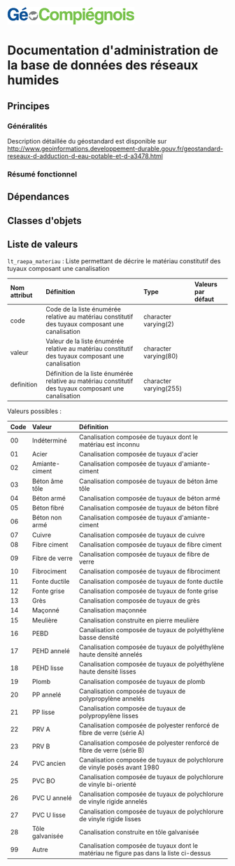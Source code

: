 ![picto](/doc/img/Logo_web-GeoCompiegnois.png)

# Documentation d'administration de la base de données des réseaux humides

## Principes
  
### Généralités

Description détaillée du géostandard est disponible sur http://www.geoinformations.developpement-durable.gouv.fr/geostandard-reseaux-d-adduction-d-eau-potable-et-d-a3478.html
 
### Résumé fonctionnel
 
## Dépendances


## Classes d'objets


## Liste de valeurs


`lt_raepa_materiau` : Liste permettant de décrire le matériau constitutif des tuyaux composant une canalisation 

|Nom attribut | Définition | Type  | Valeurs par défaut |
|:---|:---|:---|:---|
|code|Code de la liste énumérée relative au matériau constitutif des tuyaux composant une canalisation|character varying(2)| |
|valeur|Valeur de la liste énumérée relative au matériau constitutif des tuyaux composant une canalisation|character varying(80)| |
|definition|Définition de la liste énumérée relative au matériau constitutif des tuyaux composant une canalisation|character varying(255)| |

Valeurs possibles :

|Code | Valeur | Définition |
|:---|:---|:---|  
|00|Indéterminé|Canalisation composée de tuyaux dont le matériau est inconnu|
|01|Acier|Canalisation composée de tuyaux d'acier|
|02|Amiante-ciment|Canalisation composée de tuyaux d'amiante-ciment|
|03|Béton âme tôle|Canalisation composée de tuyaux de béton âme tôle|
|04|Béton armé|Canalisation composée de tuyaux de béton armé|
|05|Béton fibré|Canalisation composée de tuyaux de béton fibré|
|06|Béton non armé|Canalisation composée de tuyaux d'amiante-ciment|
|07|Cuivre|Canalisation composée de tuyaux de cuivre|
|08|Fibre ciment|Canalisation composée de tuyaux de fibre ciment|
|09|Fibre de verre|Canalisation composée de tuyaux de fibre de verre|
|10|Fibrociment|Canalisation composée de tuyaux de fibrociment|
|11|Fonte ductile|Canalisation composée de tuyaux de fonte ductile|
|12|Fonte grise|Canalisation composée de tuyaux de fonte grise|
|13|Grès|Canalisation composée de tuyaux de grès|
|14|Maçonné|Canalisation maçonnée|
|15|Meulière|Canalisation construite en pierre meulière|
|16|PEBD|Canalisation composée de tuyaux de polyéthylène basse densité|
|17|PEHD annelé|Canalisation composée de tuyaux de polyéthylène haute densité annelés|
|18|PEHD lisse|Canalisation composée de tuyaux de polyéthylène haute densité lisses|
|19|Plomb|Canalisation composée de tuyaux de plomb|
|20|PP annelé|Canalisation composée de tuyaux de polypropylène annelés|
|21|PP lisse|Canalisation composée de tuyaux de polypropylène lisses|
|22|PRV A|Canalisation composée de polyester renforcé de fibre de verre (série A)|
|23|PRV B|Canalisation composée de polyester renforcé de fibre de verre (série B)|
|24|PVC ancien|Canalisation composée de tuyaux de polychlorure de vinyle posés avant 1980|
|25|PVC BO|Canalisation composée de tuyaux de polychlorure de vinyle bi-orienté|
|26|PVC U annelé|Canalisation composée de tuyaux de polychlorure de vinyle rigide annelés|
|27|PVC U lisse|Canalisation composée de tuyaux de polychlorure de vinyle rigide lisses|
|28|Tôle galvanisée|Canalisation construite en tôle galvanisée|
|99|Autre|Canalisation composée de tuyaux dont le matériau ne figure pas dans la liste ci-dessus|

